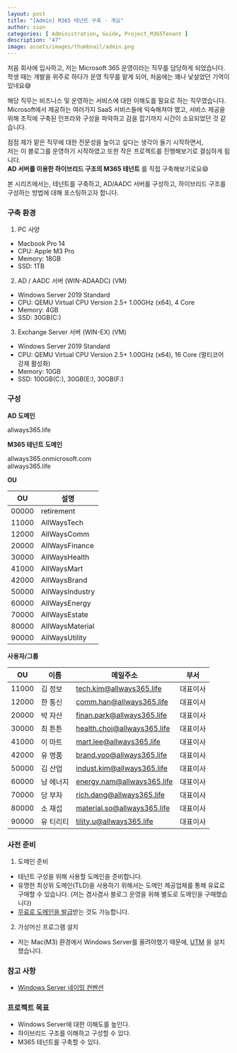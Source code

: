 ```yaml
---
layout: post
title: "[Admin] M365 테넌트 구축 - 개요"
author: sion
categories: [ Administration, Guide, Project_M365Tenant ]
description: "47"
image: assets/images/thumbnail/admin.png
---
```


처음 회사에 입사하고, 저는 Microsoft 365 운영이라는 직무를 담당하게 되었습니다.  
학생 때는 개발을 위주로 하다가 운영 직무를 맡게 되어, 처음에는 꽤나 낯설었던 기억이 있네요😅  

해당 직무는 비즈니스 및 운영하는 서비스에 대한 이해도를 필요로 하는 직무였습니다.  
Microsoft에서 제공하는 여러가지 SaaS 서비스들에 익숙해져야 했고, 서비스 제공을 위해 조직에 구축된 인프라와 구성을 파악하고 감을 잡기까지 시간이 소요되었던 것 같습니다.  

점점 제가 맡은 직무에 대한 전문성을 높이고 싶다는 생각이 들기 시작하면서,  
저는 이 블로그를 운영하기 시작하였고 또한 작은 프로젝트를 진행해보기로 결심하게 됩니다.  
__AD 서버를 이용한 하이브리드 구조의 M365 테넌트__ 를 직접 구축해보기로요😄

본 시리즈에서는, 테넌트를 구축하고, AD/AADC 서버를 구성하고, 하이브리드 구조를 구성하는 방법에 대해 포스팅하고자 합니다.  


### 구축 환경

1. PC 사양 
- Macbook Pro 14  
- CPU: Apple M3 Pro
- Memory: 18GB
- SSD: 1TB

2. AD / AADC 서버 (WIN-ADAADC) (VM)
- Windows Server 2019 Standard  
- CPU: QEMU Virtual CPU Version 2.5+ 1.00GHz (x64), 4 Core
- Memory: 4GB
- SSD: 30GB(C:)

3. Exchange Server 서버 (WIN-EX) (VM)
- Windows Server 2019 Standard  
- CPU: QEMU Virtual CPU Version 2.5+ 1.00GHz (x64), 16 Core (멀티코어 강제 활성화)
- Memory: 10GB
- SSD: 100GB(C:), 30GB(E:), 30GB(F:)


### 구성

__AD 도메인__  

allways365.life  


__M365 테넌트 도메인__

allways365.onmicrosoft.com  
allways365.life  

__OU__  

|OU|설명|
|--|----|
|00000|retirement|
|11000|AllWaysTech|
|12000|AllWaysComm|
|20000|AllWaysFinance|
|30000|AllWaysHealth|
|41000|AllWaysMart|
|42000|AllWaysBrand|
|50000|AllWaysIndustry|
|60000|AllWaysEnergy|
|70000|AllWaysEstate|
|80000|AllWaysMaterial|
|90000|AllWaysUtility|

__사용자/그룹__  

|OU|이름|메일주소|부서|
|--|----|--------|----|
|11000|김 정보|tech.kim@allways365.life|대표이사|
|12000|한 통신|comm.han@allways365.life|대표이사|
|20000|박 자산|finan.park@allways365.life|대표이사|
|30000|최 튼튼|health.choi@allways365.life|대표이사|
|41000|이 마트|mart.lee@allways365.life|대표이사|
|42000|유 명품|brand.yoo@allways365.life|대표이사|
|50000|김 산업|indust.kim@allways365.life|대표이사|
|60000|남 에너지|energy.nam@allways365.life|대표이사|
|70000|당 부자|rich.dang@allways365.life|대표이사|
|80000|소 재섭|material.so@allways365.life|대표이사|
|90000|유 티리티|tility.u@allways365.life|대표이사|


### 사전 준비

1. 도메인 준비
- 테넌트 구성을 위해 사용할 도메인을 준비합니다.
- 유명한 최상위 도메인(TLD)을 사용하기 위해서는 도메인 제공업체를 통해 유료로 구매할 수 있습니다.  (저는 겸사겸사 블로그 운영을 위해 별도로 도메인을 구매했습니다)
- [무료로 도메인을 발급][2]받는 것도 가능합니다.

2. 가상머신 프로그램 설치
- 저는 Mac(M3) 환경에서 Windows Server를 올려야했기 때문에, [UTM][3] 을 설치했습니다.


### 참고 사항

- [Windows Server 네이밍 컨벤션][1]


### 프로젝트 목표
- Windows Server에 대한 이해도를 높인다.
- 하이브리드 구조를 이해하고 구성할 수 있다.
- M365 테넌트를 구축할 수 있다.


[1]: https://learn.microsoft.com/en-us/troubleshoot/windows-server/active-directory/naming-conventions-for-computer-domain-site-ou
[2]: https://xn--220b31d95hq8o.xn--3e0b707e/
[3]: https://mac.getutm.app/